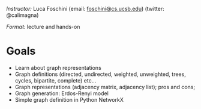 *Instructor:* Luca Foschini (email: foschini@cs.ucsb.edu) (twitter: @calimagna)

*Format:* lecture and hands-on

# Goals

- Learn about graph representations 
- Graph definitions (directed, undirected, weighted, unweighted, trees, cycles, bipartite, complete) etc…
- Graph representations (adjacency matrix, adjacency list); pros and cons; 
- Graph generation: Erdos-Renyi model
- Simple graph definition in Python NetworkX
